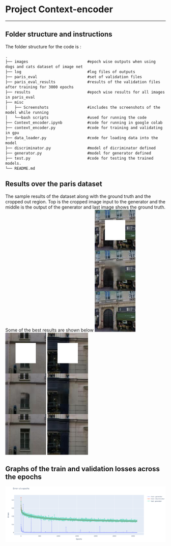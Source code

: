 # Project Context-encoder
---
## Folder structure and instructions
The folder structure for the code is :

    .
    ├── images                          #epoch wise outputs when using dogs and cats dataset of image net
    ├── log                             #log files of outputs
    ├── paris_eval                      #set of validation files
    ├── paris_eval_results              #results of the validation files after training for 3000 epochs
    ├── results                         #epoch wise results for all images in paris_eval
    ├── misc                 
    │   ├── Screenshots                 #includes the screenshots of the model while running
    │   └──bash scripts                 #used for running the code
    ├── Context_encoder.ipynb           #code for running in google colab
    ├── context_encoder.py              #code for training and validating in gpu
    ├── data_loader.py                  #code for loading data into the model
    ├── discriminator.py                #model of dicriminator defined
    ├── generator.py                    #model for generator defined
    ├── test.py                         #code for testing the trained models.
    └── README.md

## Results over the paris dataset
The sample results of the dataset along with the ground truth and the cropped out region. Top is the cropped image input to the generator and the middle is the output of the generator and last image shows the ground truth.
Some of the best results are shown below
![](paris_eval_results/im-11.jpg)
![](paris_eval_results/im-17.jpg)
![](paris_eval_results/im-25.jpg)

## Graphs of the train and validation losses across the epochs
![](misc/output.PNG)
